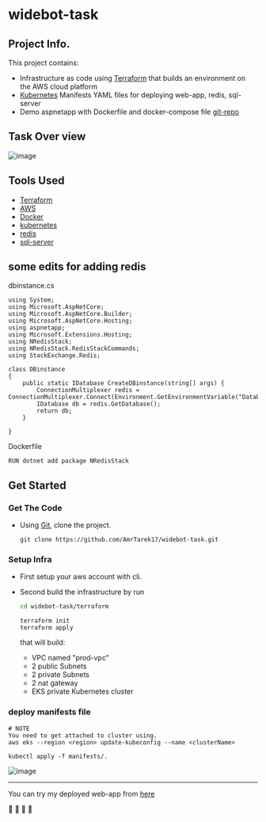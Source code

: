 # widebot-task
## Project Info.

This project contains:
*  Infrastructure as code using [Terraform](https://www.terraform.io/) that builds an environment on the AWS cloud platform
* [Kubernetes](https://kubernetes.io) Manifests YAML files for deploying web-app, redis, sql-server
* Demo aspnetapp with Dockerfile and docker-compose file [git-repo](https://github.com/docker/awesome-compose/tree/master/aspnet-mssql)

## Task Over view

![image](https://github.com/AmrTarek17/widebot-task/assets/47079437/6c4fd6ac-9333-4846-bd0a-ca444223ce8e)

## Tools Used

* [Terraform](https://www.terraform.io/)
* [AWS](https://aws.amazon.com/)
* [Docker](https://www.docker.com/)
* [kubernetes](https://kubernetes.io)
* [redis](https://redis.io/)
* [sql-server](https://www.microsoft.com/en-us/sql-server)

## some edits  for adding redis
dbinstance.cs
```
using System;
using Microsoft.AspNetCore;
using Microsoft.AspNetCore.Builder;
using Microsoft.AspNetCore.Hosting;
using aspnetapp;
using Microsoft.Extensions.Hosting;
using NRedisStack;
using NRedisStack.RedisStackCommands;
using StackExchange.Redis;

class DBinstance
{
    public static IDatabase CreateDBinstance(string[] args) {
        ConnectionMultiplexer redis = ConnectionMultiplexer.Connect(Environment.GetEnvironmentVariable("Databases"));
        IDatabase db = redis.GetDatabase();
        return db;
    }

}
``` 
Dockerfile

```
RUN dotnet add package NRedisStack
```

## Get Started

### Get The Code 
* Using [Git](https://git-scm.com/), clone the project.

    ```
    git clone https://github.com/AmrTarek17/widebot-task.git
    ```
### Setup Infra
* First setup your aws account with cli.

* Second build the infrastructure by run

    ```bash
    cd widebot-task/terraform
    ```

    ``` 
    terraform init
    terraform apply
    ```
    that will build:
    
    * VPC named "prod-vpc"
    * 2 public Subnets
    * 2 private Subnets
    * 2 nat gateway   
    * EKS private Kubernetes cluster


       

### deploy manifests file
    
```        
# NOTE
You need to get attached to cluster using.
aws eks --region <region> update-kubeconfig --name <clusterName>
```
    
``` 
kubectl apply -f manifests/.
```
![image](https://github.com/AmrTarek17/widebot-task/assets/47079437/93b3ed5c-5287-4807-8005-d666c9420a96)

---

You can try my deployed web-app from [here](http://a4753f8c748e34c9590ab7cf68efe89d-1278385603.us-west-2.elb.amazonaws.com/)



:tada: :tada: :tada: :tada:
